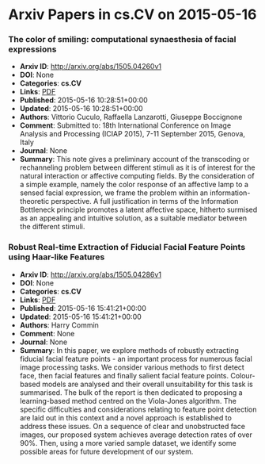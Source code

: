 # Arxiv Papers in cs.CV on 2015-05-16
### The color of smiling: computational synaesthesia of facial expressions
- **Arxiv ID**: http://arxiv.org/abs/1505.04260v1
- **DOI**: None
- **Categories**: **cs.CV**
- **Links**: [PDF](http://arxiv.org/pdf/1505.04260v1)
- **Published**: 2015-05-16 10:28:51+00:00
- **Updated**: 2015-05-16 10:28:51+00:00
- **Authors**: Vittorio Cuculo, Raffaella Lanzarotti, Giuseppe Boccignone
- **Comment**: Submitted to: 18th International Conference on Image Analysis and
  Processing (ICIAP 2015), 7-11 September 2015, Genova, Italy
- **Journal**: None
- **Summary**: This note gives a preliminary account of the transcoding or rechanneling problem between different stimuli as it is of interest for the natural interaction or affective computing fields. By the consideration of a simple example, namely the color response of an affective lamp to a sensed facial expression, we frame the problem within an information- theoretic perspective. A full justification in terms of the Information Bottleneck principle promotes a latent affective space, hitherto surmised as an appealing and intuitive solution, as a suitable mediator between the different stimuli.



### Robust Real-time Extraction of Fiducial Facial Feature Points using Haar-like Features
- **Arxiv ID**: http://arxiv.org/abs/1505.04286v1
- **DOI**: None
- **Categories**: **cs.CV**
- **Links**: [PDF](http://arxiv.org/pdf/1505.04286v1)
- **Published**: 2015-05-16 15:41:21+00:00
- **Updated**: 2015-05-16 15:41:21+00:00
- **Authors**: Harry Commin
- **Comment**: None
- **Journal**: None
- **Summary**: In this paper, we explore methods of robustly extracting fiducial facial feature points - an important process for numerous facial image processing tasks. We consider various methods to first detect face, then facial features and finally salient facial feature points. Colour-based models are analysed and their overall unsuitability for this task is summarised. The bulk of the report is then dedicated to proposing a learning-based method centred on the Viola-Jones algorithm. The specific difficulties and considerations relating to feature point detection are laid out in this context and a novel approach is established to address these issues. On a sequence of clear and unobstructed face images, our proposed system achieves average detection rates of over 90%. Then, using a more varied sample dataset, we identify some possible areas for future development of our system.



